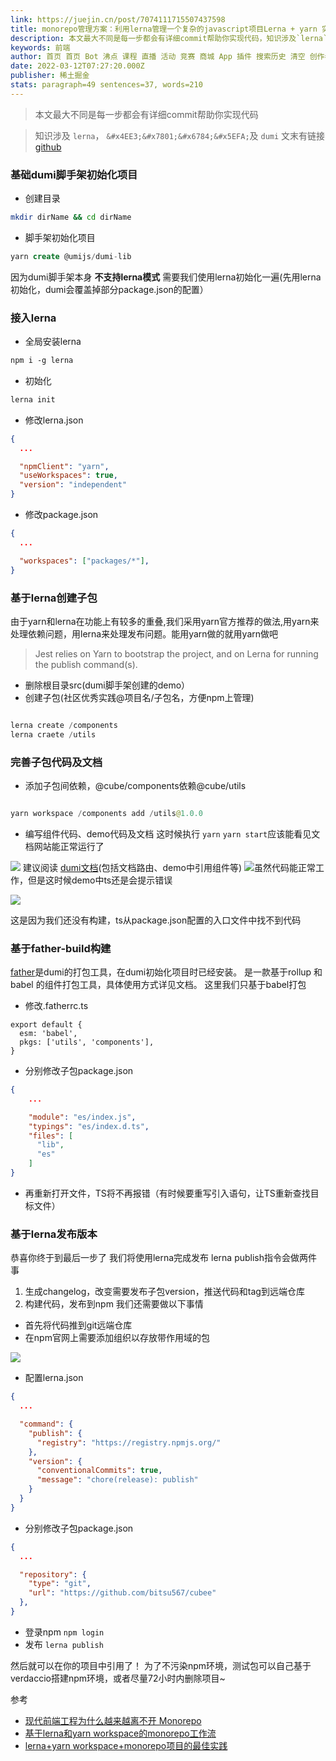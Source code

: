 ```yaml
---
link: https://juejin.cn/post/7074111715507437598
title: monorepo管理方案：利用lerna管理一个复杂的javascript项目Lerna + yarn 实现 monorepo 管理👊rollup实战(五)之用monorepo搭建组件库开发环境🌈从0到1，基于dumi2.0 + monorepro + pnpm 搭建一个自己的组件库lerna
description: 本文最大不同是每一步都会有详细commit帮助你实现代码，知识涉及`lerna`，`代码构建`及`dumi` 文末有链接
keywords: 前端
author: 首页 首页 Bot 沸点 课程 直播 活动 竞赛 商城 App 插件 搜索历史 清空 创作者中心 写文章 发沸点 写笔记 写代码 草稿箱 创作灵感 查看更多 会员 登录 注册
date: 2022-03-12T07:27:20.000Z
publisher: 稀土掘金
stats: paragraph=49 sentences=37, words=210
---
```

> 本文最大不同是每一步都会有详细commit帮助你实现代码

> 知识涉及 `lerna`， `&#x4EE3;&#x7801;&#x6784;&#x5EFA;`及 `dumi` 文末有链接 [github](https://link.juejin.cn?target=https%3A%2F%2Fgithub.com%2Fbitsu567%2Fcubee "https://github.com/bitsu567/cubee")

### 基础dumi脚手架初始化项目

* 创建目录

```bash
mkdir dirName && cd dirName
```
* 脚手架初始化项目

```sql
yarn create @umijs/dumi-lib
```

因为dumi脚手架本身 **不支持lerna模式** 需要我们使用lerna初始化一遍(先用lerna初始化，dumi会覆盖掉部分package.json的配置）

### 接入lerna

* 全局安装lerna

```css
npm i -g lerna
```
* 初始化

```csharp
lerna init
```
* 修改lerna.json

```json
{
  ...

  "npmClient": "yarn",
  "useWorkspaces": true,
  "version": "independent"
}
```
* 修改package.json

```json
{
  ...

  "workspaces": ["packages/*"],
}
```

### 基于lerna创建子包

由于yarn和lerna在功能上有较多的重叠,我们采用yarn官方推荐的做法,用yarn来处理依赖问题，用lerna来处理发布问题。能用yarn做的就用yarn做吧

> Jest relies on Yarn to bootstrap the project, and on Lerna for running the publish command(s).

* 删除根目录src(dumi脚手架创建的demo）
* 创建子包(社区优秀实践@项目名/子包名，方便npm上管理)

```java

lerna create /components
lerna craete /utils
```

### 完善子包代码及文档

* 添加子包间依赖，@cube/components依赖@cube/utils

```kotlin

yarn workspace /components add /utils@1.0.0
```
* 编写组件代码、demo代码及文档 这时候执行 `yarn` `yarn start`应该能看见文档网站能正常运行了

![](https://p6-juejin.byteimg.com/tos-cn-i-k3u1fbpfcp/0806cef7b6a04b18b6626b4a3d7875ed~tplv-k3u1fbpfcp-zoom-in-crop-mark:1512:0:0:0.awebp?) 建议阅读 [dumi文档](https://link.juejin.cn?target=https%3A%2F%2Fd.umijs.org%2Fzh-CN%2Fguide "https://d.umijs.org/zh-CN/guide")(包括文档路由、demo中引用组件等) ![](https://p1-juejin.byteimg.com/tos-cn-i-k3u1fbpfcp/8fc46342576f4e518eae3ebae8dbb599~tplv-k3u1fbpfcp-zoom-in-crop-mark:1512:0:0:0.awebp?)虽然代码能正常工作，但是这时候demo中ts还是会提示错误

![](https://p9-juejin.byteimg.com/tos-cn-i-k3u1fbpfcp/b7f2a8d213b34de98afeae20ed18280e~tplv-k3u1fbpfcp-zoom-in-crop-mark:1512:0:0:0.awebp?)

这是因为我们还没有构建，ts从package.json配置的入口文件中找不到代码

### 基于father-build构建

[father](https://link.juejin.cn?target=https%3A%2F%2Fgithub.com%2Fumijs%2Ffather "https://github.com/umijs/father")是dumi的打包工具，在dumi初始化项目时已经安装。 是一款基于rollup 和 babel 的组件打包工具，具体使用方式详见文档。 这里我们只基于babel打包

* 修改.fatherrc.ts

```arduino
export default {
  esm: 'babel',
  pkgs: ['utils', 'components'],
}

```
* 分别修改子包package.json

```json
{
    ...

    "module": "es/index.js",
    "typings": "es/index.d.ts",
    "files": [
      "lib",
      "es"
    ]
}
```
* 再重新打开文件，TS将不再报错（有时候要重写引入语句，让TS重新查找目标文件）

### 基于lerna发布版本

恭喜你终于到最后一步了 我们将使用lerna完成发布 lerna publish指令会做两件事

1. 生成changelog，改变需要发布子包version，推送代码和tag到远端仓库
2. 构建代码，发布到npm 我们还需要做以下事情

* 首先将代码推到git远端仓库
* 在npm官网上需要添加组织以存放带作用域的包

![](https://p6-juejin.byteimg.com/tos-cn-i-k3u1fbpfcp/1ee6a21b1840476788c0dbb4ae2d9c82~tplv-k3u1fbpfcp-zoom-in-crop-mark:1512:0:0:0.awebp?)

* 配置lerna.json

```json
{
  ...

  "command": {
    "publish": {
      "registry": "https://registry.npmjs.org/"
    },
    "version": {
      "conventionalCommits": true,
      "message": "chore(release): publish"
    }
  }
}
```

* 分别修改子包package.json

```json
{
  ...

  "repository": {
    "type": "git",
    "url": "https://github.com/bitsu567/cubee"
  },
}
```

* 登录npm `npm login`
* 发布 `lerna publish`

然后就可以在你的项目中引用了！ 为了不污染npm环境，测试包可以自己基于verdaccio搭建npm环境，或者尽量72小时内删除项目~

参考

* [现代前端工程为什么越来越离不开 Monorepo](https://juejin.cn/post/6944877410827370504 "https://juejin.cn/post/6944877410827370504")
* [基于lerna和yarn workspace的monorepo工作流](https://link.juejin.cn?target=https%3A%2F%2Fzhuanlan.zhihu.com%2Fp%2F71385053 "https://zhuanlan.zhihu.com/p/71385053")
* [lerna+yarn workspace+monorepo项目的最佳实践](https://juejin.cn/post/6844903918279852046 "https://juejin.cn/post/6844903918279852046")
